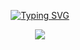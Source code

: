 <!---------- Typing SVG ---------->
<p align="center">
    <a href="https://avatars.githubusercontent.com/u/85664936?v=4">
        <img
            src="https://readme-typing-svg.herokuapp.com?font=Halo+Handletter&color=00FF00&size=32&lines=WELCOME+TO+WHITEDEVIL;MEDIA+STORAGE+[WHITE]...;MADE+BY....;KARTHIK_TERROR-BOY"
            alt="Typing SVG"
        />
    </a>
</p>



<p align="center">
  <a href="httsp://github.com/terror-boy/White">
    <img src="https://img.shields.io/github/repo-size/terror-boy/White?color=Lime&label=Repo%20total%20size&style=for-the-badge&logo=appveyor">
<p align="center"> <size="50000"&width="100000">
    
    
    
    
    
    
    
    
    
    
    
